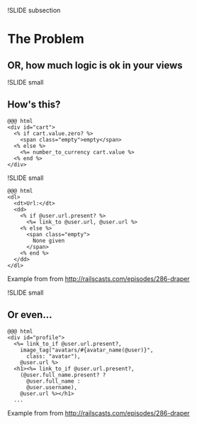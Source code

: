 !SLIDE subsection

# The Problem #

## OR, how much logic is ok in your views ##


!SLIDE small

## How's this? ##

    @@@ html
    <div id="cart">
      <% if cart.value.zero? %>
        <span class="empty">empty</span>
      <% else %>
        <%= number_to_currency cart.value %>
      <% end %>
    </div>

!SLIDE small

    @@@ html
    <dl>
      <dt>Url:</dt>
      <dd>
        <% if @user.url.present? %>
          <%= link_to @user.url, @user.url %>
        <% else %>
          <span class="empty">
            None given
          </span>
        <% end %>
      </dd>
    </dl>

Example from from http://railscasts.com/episodes/286-draper

!SLIDE small

## Or even... ##

    @@@ html
    <div id="profile">
      <%= link_to_if @user.url.present?,
        image_tag("avatars/#{avatar_name(@user)}",
          class: "avatar"),
        @user.url %>
      <h1><%= link_to_if @user.url.present?,
        (@user.full_name.present? ?
          @user.full_name :
          @user.username),
        @user.url %></h1>
      ...

      
Example from from http://railscasts.com/episodes/286-draper
      